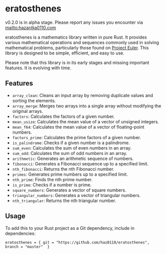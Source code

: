 # eratosthenes

v0.2.0 is in alpha stage. Please report any issues you encounter via <mailto:hazar@a0110.com>

eratosthenes is a mathematics library written in pure Rust. It provides various mathematical operations and sequences commonly used in solving mathematical problems, particularly those found on [Project Euler](https://projecteuler.net/). This library is designed to be simple, efficient, and easy to use.

Please note that this library is in its early stages and missing important features. It is evolving with time.

## Features

- `array_clean`: Cleans an input array by removing duplicate values and sorting the elements.
- `array_merge`: Merges two arrays into a single array without modifying the original arrays.
- `factors`: Calculates the factors of a given number.
- `mean_usize`: Calculates the mean value of a vector of unsigned integers.
- `mean_f64`: Calculates the mean value of a vector of floating-point numbers.
- `factors_prime`: Calculates the prime factors of a given number.
- `is_palindrome`: Checks if a given number is a palindrome.
- `sum_even`: Calculates the sum of even numbers in an array.
- `sum_odd`: Calculates the sum of odd numbers in an array.
- `arithmetic`: Generates an arithmetic sequence of numbers.
- `fibonacci`: Generates a Fibonacci sequence up to a specified limit.
- `nth_fibonacci`: Returns the nth Fibonacci number.
- `primes`: Generates prime numbers up to a specified limit.
- `nth_prime`: Finds the nth prime number.
- `is_prime`: Checks if a number is prime.
- `square_numbers`: Generates a vector of square numbers.
- `triangular_numbers`: Generates a vector of triangular numbers.
- `nth_triangular`: Returns the nth triangular number.

## Usage

To add this to your Rust project as a Git dependency, include in dependencies:
```
eratosthenes = { git = "https://github.com/haz0110/eratosthenes", branch = "master"  }
```
